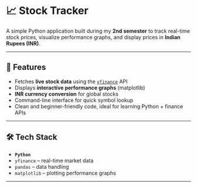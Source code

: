 # 📈 Stock Tracker

A simple Python application built during my **2nd semester** to track real-time stock prices, visualize performance graphs, and display prices in **Indian Rupees (INR)**.

---

## 🚀 Features
- Fetches **live stock data** using the [`yfinance`](https://pypi.org/project/yfinance/) API  
- Displays **interactive performance graphs** (matplotlib)  
- **INR currency conversion** for global stocks  
- Command-line interface for quick symbol lookup  
- Clean and beginner-friendly code, ideal for learning Python + finance APIs

---

## 🛠️ Tech Stack
- **`Python`**
- `yfinance` – real-time market data
- `pandas` – data handling
- `matplotlib` – plotting performance graphs


---
